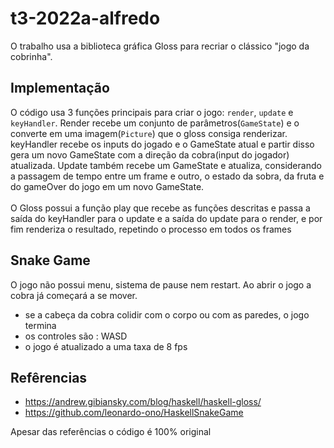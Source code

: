 # t3-2022a-alfredo
O trabalho usa a biblioteca gráfica Gloss para recriar o clássico "jogo da cobrinha".

## Implementação
O código usa 3 funções principais para criar o jogo: `render`, `update` e `keyHandler`. Render recebe um conjunto de parâmetros(`GameState`) e o converte em uma imagem(`Picture`) que o gloss consiga renderizar. keyHandler recebe os inputs do jogado e o GameState atual e partir disso gera um novo GameState com a direção da cobra(input do jogador) atualizada. Update também recebe um GameState e atualiza, considerando a passagem de tempo entre um frame e outro, o estado da sobra, da fruta e do gameOver do jogo em um novo GameState.
<br><br>
O Gloss possui a função play que recebe as funções descritas e passa a saída do keyHandler para o update e a saída do update para o render, e por fim renderiza o resultado, repetindo o processo em todos os frames


## Snake Game
O jogo não possui menu, sistema de pause nem restart. Ao abrir o jogo a cobra já começará a se mover.
* se a cabeça da cobra colidir com o corpo ou com as paredes, o jogo termina
* os controles são : WASD
* o jogo é atualizado a uma taxa de 8 fps
## Refêrencias
* https://andrew.gibiansky.com/blog/haskell/haskell-gloss/
* https://github.com/leonardo-ono/HaskellSnakeGame

Apesar das referências o código é 100% original

